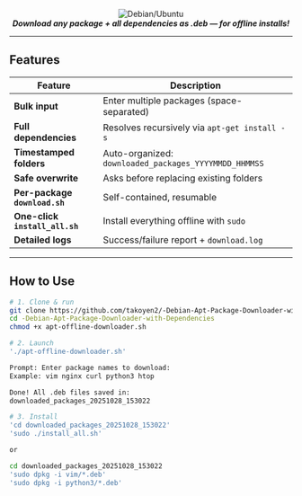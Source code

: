 <p align="center">
  <img src="https://img.shields.io/badge/Debian%20%7C%20Ubuntu-Offline%20APT%20Downloader-blue?style=for-the-badge&logo=linux&logoColor=white" alt="Debian/Ubuntu"/>
  <br>
  <b><i>Download any package + all dependencies as .deb — for offline installs!</i></b>
</p>

---

## Features

| Feature | Description |
|-------|-----------|
| **Bulk input** | Enter multiple packages (space-separated) |
| **Full dependencies** | Resolves recursively via `apt-get install -s` |
| **Timestamped folders** | Auto-organized: `downloaded_packages_YYYYMMDD_HHMMSS` |
| **Safe overwrite** | Asks before replacing existing folders |
| **Per-package `download.sh`** | Self-contained, resumable |
| **One-click `install_all.sh`** | Install everything offline with `sudo` |
| **Detailed logs** | Success/failure report + `download.log` |

---

## How to Use

```bash
# 1. Clone & run
git clone https://github.com/takoyen2/-Debian-Apt-Package-Downloader-with-Dependencies.git
cd -Debian-Apt-Package-Downloader-with-Dependencies
chmod +x apt-offline-downloader.sh

# 2. Launch
'./apt-offline-downloader.sh'

Prompt: Enter package names to download: 
Example: vim nginx curl python3 htop

Done! All .deb files saved in:
downloaded_packages_20251028_153022

# 3. Install
'cd downloaded_packages_20251028_153022'
'sudo ./install_all.sh'

or 

cd downloaded_packages_20251028_153022
'sudo dpkg -i vim/*.deb'
'sudo dpkg -i python3/*.deb'
